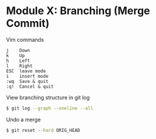 # Module X: Branching (Merge Commit)

Vim commands

```
j    Down
k    Up
h    Left
l    Right
ESC  leave mode
i    insert mode
:wq  Save & quit
:q!  Cancel & quit
```

View branching structure in git log

```bash
$ git log --graph --oneline --all
```

Undo a merge

```bash
$ git reset --hard ORIG_HEAD
```
